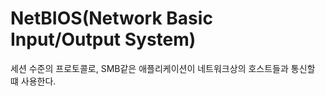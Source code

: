 # NetBIOS(Network Basic Input/Output System)
세션 수준의 프로토콜로, SMB같은 애플리케이션이 네트워크상의 호스트들과 통신할 떄 사용한다.  
